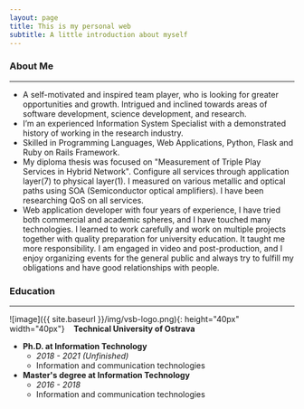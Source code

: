```yaml
---
layout: page
title: This is my personal web
subtitle: A little introduction about myself
---
```


### About Me
***
- A self-motivated and inspired team player, who is looking for greater opportunities and growth. Intrigued and inclined towards areas of software development, science development, and research.
- I’m an experienced Information System Specialist with a demonstrated history of working in the research industry. 
- Skilled in Programming Languages, Web Applications, Python, Flask and Ruby on Rails Framework.
- My diploma thesis was focused on "Measurement of Triple Play Services in Hybrid Network". Configure all services through application layer(7) to physical layer(1). I measured on various metallic and optical paths using SOA (Semiconductor optical amplifiers). I have been researching QoS on all services.
- Web application developer with four years of experience, I have tried both commercial and academic spheres, and I have touched many technologies. I learned to work carefully and work on multiple projects together with quality preparation for university education. It taught me more responsibility. I am engaged in video and post-production, and I enjoy organizing events for the general public and always try to fulfill my obligations and have good relationships with people. 

### Education
***
![image]({{ site.baseurl }}/img/vsb-logo.png){: height="40px" width="40px"} &nbsp;&nbsp; **Technical University of Ostrava**
  - **Ph.D. at Information Technology** 
    - *2018 - 2021 (Unfinished)*
    - Information and communication technologies
  - **Master's degree at Information Technology** 
    - *2016 - 2018*
    - Information and communication technologies
    
